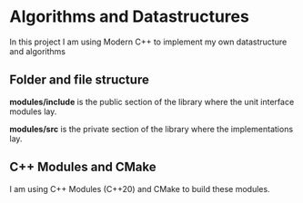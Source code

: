 # Algorithms and Datastructures

In this project I am using Modern C++ to implement my own datastructure and algorithms

## Folder and file structure

**modules/include** is the public section of the library where the unit interface modules lay.

**modules/src** is the private section of the library where the implementations lay.

## C++ Modules and CMake
I am using C++ Modules (C++20) and CMake to build these modules.